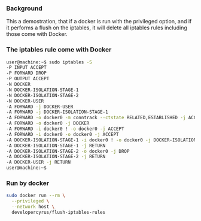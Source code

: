 ### Background
This a demostration, that if a docker is run with the privileged option, and if it performs a flush on the iptables, it will delete all iptables rules including those come with Docker.

### The iptables rule come with Docker
```bash
user@machine:~$ sudo iptables -S
-P INPUT ACCEPT
-P FORWARD DROP
-P OUTPUT ACCEPT
-N DOCKER
-N DOCKER-ISOLATION-STAGE-1
-N DOCKER-ISOLATION-STAGE-2
-N DOCKER-USER
-A FORWARD -j DOCKER-USER
-A FORWARD -j DOCKER-ISOLATION-STAGE-1
-A FORWARD -o docker0 -m conntrack --ctstate RELATED,ESTABLISHED -j ACCEPT
-A FORWARD -o docker0 -j DOCKER
-A FORWARD -i docker0 ! -o docker0 -j ACCEPT
-A FORWARD -i docker0 -o docker0 -j ACCEPT
-A DOCKER-ISOLATION-STAGE-1 -i docker0 ! -o docker0 -j DOCKER-ISOLATION-STAGE-2
-A DOCKER-ISOLATION-STAGE-1 -j RETURN
-A DOCKER-ISOLATION-STAGE-2 -o docker0 -j DROP
-A DOCKER-ISOLATION-STAGE-2 -j RETURN
-A DOCKER-USER -j RETURN
user@machine:~$
```

### Run by docker 
```bash
sudo docker run --rm \
  --privileged \
  --network host \
  developercyrus/flush-iptables-rules
```
